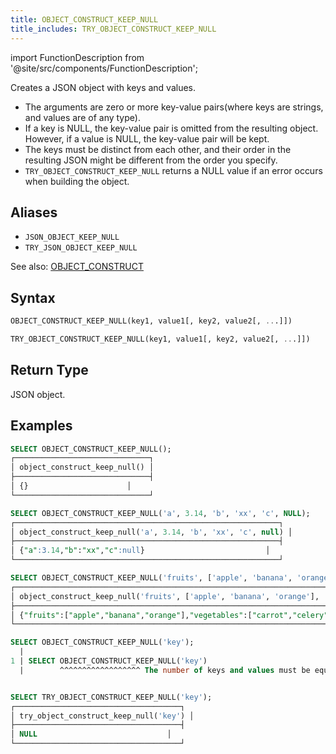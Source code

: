 ```yaml
---
title: OBJECT_CONSTRUCT_KEEP_NULL
title_includes: TRY_OBJECT_CONSTRUCT_KEEP_NULL
---
```

import FunctionDescription from '@site/src/components/FunctionDescription';

<FunctionDescription description="Introduced or updated: v1.2.762"/>

Creates a JSON object with keys and values.

- The arguments are zero or more key-value pairs(where keys are strings, and values are of any type).
- If a key is NULL, the key-value pair is omitted from the resulting object. However, if a value is NULL, the key-value pair will be kept.
- The keys must be distinct from each other, and their order in the resulting JSON might be different from the order you specify.
- `TRY_OBJECT_CONSTRUCT_KEEP_NULL` returns a NULL value if an error occurs when building the object.

## Aliases

- `JSON_OBJECT_KEEP_NULL`
- `TRY_JSON_OBJECT_KEEP_NULL`

See also: [OBJECT_CONSTRUCT](object-construct.md)

## Syntax

```sql
OBJECT_CONSTRUCT_KEEP_NULL(key1, value1[, key2, value2[, ...]])

TRY_OBJECT_CONSTRUCT_KEEP_NULL(key1, value1[, key2, value2[, ...]])
```

## Return Type

JSON object.

## Examples

```sql
SELECT OBJECT_CONSTRUCT_KEEP_NULL();
┌──────────────────────────────┐
│ object_construct_keep_null() │
├──────────────────────────────┤
│ {}                      │
└──────────────────────────────┘

SELECT OBJECT_CONSTRUCT_KEEP_NULL('a', 3.14, 'b', 'xx', 'c', NULL);
┌───────────────────────────────────────────────────────────┐
│ object_construct_keep_null('a', 3.14, 'b', 'xx', 'c', null) │
├───────────────────────────────────────────────────────────┤
│ {"a":3.14,"b":"xx","c":null}                           │
└───────────────────────────────────────────────────────────┘

SELECT OBJECT_CONSTRUCT_KEEP_NULL('fruits', ['apple', 'banana', 'orange'], 'vegetables', ['carrot', 'celery']);
┌───────────────────────────────────────────────────────────────────────────────────────────────────────┐
│ object_construct_keep_null('fruits', ['apple', 'banana', 'orange'], 'vegetables', ['carrot', 'celery']) │
├───────────────────────────────────────────────────────────────────────────────────────────────────────┤
│ {"fruits":["apple","banana","orange"],"vegetables":["carrot","celery"]}                            │
└───────────────────────────────────────────────────────────────────────────────────────────────────────┘

SELECT OBJECT_CONSTRUCT_KEEP_NULL('key');
  |
1 | SELECT OBJECT_CONSTRUCT_KEEP_NULL('key')
  |        ^^^^^^^^^^^^^^^^^^ The number of keys and values must be equal while evaluating function `object_construct_keep_null('key')`


SELECT TRY_OBJECT_CONSTRUCT_KEEP_NULL('key');
┌─────────────────────────────────────┐
│ try_object_construct_keep_null('key') │
├─────────────────────────────────────┤
│ NULL                             │
└─────────────────────────────────────┘
```

